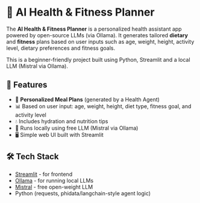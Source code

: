 # 🧠 AI Health & Fitness Planner

The **AI Health & Fitness Planner** is a personalized health assistant app powered by open-source LLMs (via Ollama). It generates tailored **dietary** and **fitness** plans based on user inputs such as age, weight, height, activity level, dietary preferences and fitness goals.

This is a beginner-friendly project built using Python, Streamlit and a local LLM (Mistral via Ollama).

## 🚀 Features

- 🥗 **Personalized Meal Plans** (generated by a Health Agent)
- 📊 Based on user input: age, weight, height, diet type, fitness goal, and activity level
- 💧 Includes hydration and nutrition tips
- 🤖 Runs locally using free LLM (Mistral via Ollama)
- 🖥️ Simple web UI built with Streamlit

## 🛠 Tech Stack

- [Streamlit](https://streamlit.io/) - for frontend
- [Ollama](https://ollama.com) - for running local LLMs
- [Mistral](https://ollama.com/library/mistral) - free open-weight LLM
- Python (requests, phidata/langchain-style agent logic)

